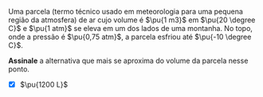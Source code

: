 Uma parcela (termo técnico usado em meteorologia para uma pequena região da atmosfera) de ar cujo volume é $\pu{1 m3}$ em $\pu{20 \degree C}$ e $\pu{1 atm}$ se eleva em um dos lados de uma montanha. No topo, onde a pressão é $\pu{0,75 atm}$, a parcela esfriou até $\pu{-10 \degree C}$. 

**Assinale** a alternativa que mais se aproxima do volume da parcela nesse ponto.

- [x] $\pu{1200 L}$
